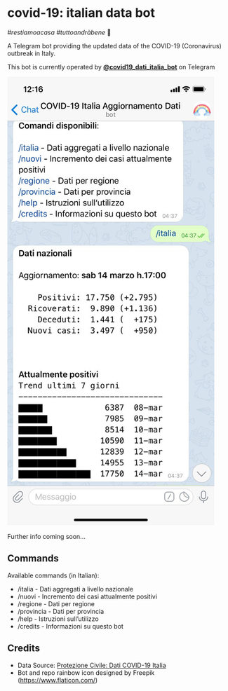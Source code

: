 # covid-19: italian data bot

*#restiamoacasa* *#tuttoandràbene* 🌈

A Telegram bot providing the updated data of the COVID-19 (Coronavirus) outbreak in Italy.

This bot is currently operated by **[@covid19_dati_italia_bot](https://t.me/covid19_dati_italia_bot)** on Telegram

![Bot screeshot](_docs/imgs/bot_example.jpg)

Further info coming soon...

## Commands

Available commands (in Italian):

* /italia - Dati aggregati a livello nazionale
* /nuovi - Incremento dei casi attualmente positivi
* /regione - Dati per regione
* /provincia - Dati per provincia
* /help - Istruzioni sull’utilizzo
* /credits - Informazioni su questo bot

## Credits

* Data Source: [Protezione Civile: Dati COVID-19 Italia](https://github.com/pcm-dpc/COVID-19)
* Bot and repo rainbow icon designed by Freepik (https://www.flaticon.com/)
